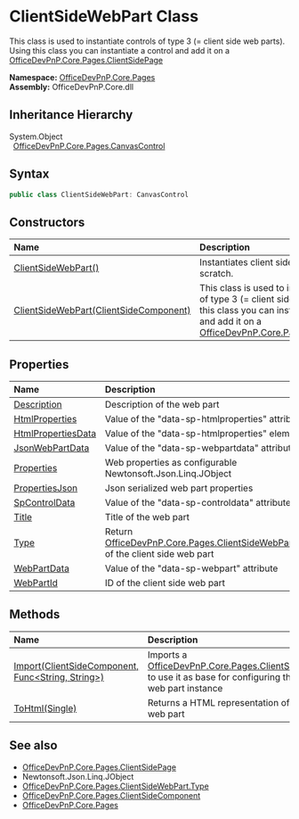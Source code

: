 # ClientSideWebPart Class
This class is used to instantiate controls of type 3 (= client side web parts). Using this class you can instantiate a control and add it on a  [OfficeDevPnP.Core.Pages.ClientSidePage](OfficeDevPnP.Core.Pages.ClientSidePage.md)   

**Namespace:** [OfficeDevPnP.Core.Pages](OfficeDevPnP.Core.Pages.md)  
**Assembly:** OfficeDevPnP.Core.dll  
## Inheritance Hierarchy
System.Object  
&ensp;[OfficeDevPnP.Core.Pages.CanvasControl](OfficeDevPnP.Core.Pages.CanvasControl.md)  
## Syntax
```C#
public class ClientSideWebPart: CanvasControl
```
## Constructors
|**Name**|**Description**|
|:-----|:-----|
| [ClientSideWebPart()](OfficeDevPnP.Core.Pages.ClientSideWebPart.ctor1.md) | Instantiates client side web part from scratch. 
| [ClientSideWebPart(ClientSideComponent)](OfficeDevPnP.Core.Pages.ClientSideWebPart.ctor2.md) | This class is used to instantiate controls of type 3 (= client side web parts). Using this class you can instantiate a control and add it on a [OfficeDevPnP.Core.Pages.ClientSidePage](OfficeDevPnP.Core.Pages.ClientSidePage.md) 
## Properties
|**Name**|**Description**|
|:-----|:-----|
| [Description](OfficeDevPnP.Core.Pages.ClientSideWebPart.Description.md) | Description of the web part
| [HtmlProperties](OfficeDevPnP.Core.Pages.ClientSideWebPart.HtmlProperties.md) | Value of the "data-sp-htmlproperties" attribute
| [HtmlPropertiesData](OfficeDevPnP.Core.Pages.ClientSideWebPart.HtmlPropertiesData.md) | Value of the "data-sp-htmlproperties" element
| [JsonWebPartData](OfficeDevPnP.Core.Pages.ClientSideWebPart.JsonWebPartData.md) | Value of the "data-sp-webpartdata" attribute
| [Properties](OfficeDevPnP.Core.Pages.ClientSideWebPart.Properties.md) |  Web properties as configurable Newtonsoft.Json.Linq.JObject 
| [PropertiesJson](OfficeDevPnP.Core.Pages.ClientSideWebPart.PropertiesJson.md) | Json serialized web part properties
| [SpControlData](OfficeDevPnP.Core.Pages.ClientSideWebPart.SpControlData.md) | Value of the "data-sp-controldata" attribute
| [Title](OfficeDevPnP.Core.Pages.ClientSideWebPart.Title.md) | Title of the web part
| [Type](OfficeDevPnP.Core.Pages.ClientSideWebPart.Type.md) | Return [OfficeDevPnP.Core.Pages.ClientSideWebPart.Type](OfficeDevPnP.Core.Pages.ClientSideWebPart.Type.md) of the client side web part 
| [WebPartData](OfficeDevPnP.Core.Pages.ClientSideWebPart.WebPartData.md) | Value of the "data-sp-webpart" attribute
| [WebPartId](OfficeDevPnP.Core.Pages.ClientSideWebPart.WebPartId.md) | ID of the client side web part
## Methods
|**Name**|**Description**|
|:-----|:-----|
| [Import(ClientSideComponent, Func&lt;String, String&gt;)](OfficeDevPnP.Core.Pages.ClientSideWebPart.587fffcf.md) | Imports a [OfficeDevPnP.Core.Pages.ClientSideComponent](OfficeDevPnP.Core.Pages.ClientSideComponent.md) to use it as base for configuring the client side web part instance 
| [ToHtml(Single)](OfficeDevPnP.Core.Pages.ClientSideWebPart.5d8c1207.md) | Returns a HTML representation of the client side web part
## See also
- [OfficeDevPnP.Core.Pages.ClientSidePage](OfficeDevPnP.Core.Pages.ClientSidePage.md)
- Newtonsoft.Json.Linq.JObject
- [OfficeDevPnP.Core.Pages.ClientSideWebPart.Type](OfficeDevPnP.Core.Pages.ClientSideWebPart.Type.md)
- [OfficeDevPnP.Core.Pages.ClientSideComponent](OfficeDevPnP.Core.Pages.ClientSideComponent.md)
- [OfficeDevPnP.Core.Pages](OfficeDevPnP.Core.Pages.md)
